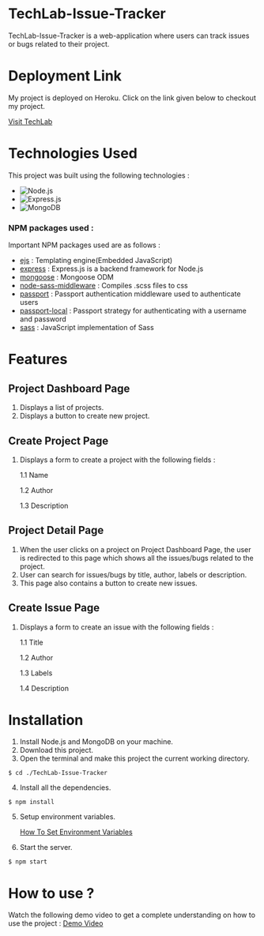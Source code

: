 # TechLab-Issue-Tracker
TechLab-Issue-Tracker is a web-application where users can track issues or bugs related to their project.

# Deployment Link
My project is deployed on Heroku. Click on the link given below to checkout my project.

[Visit TechLab](https://techlab-issue-tracker.onrender.com)

# Technologies Used
This project was built using the following technologies :
* <img alt="Node.js" src="https://img.shields.io/badge/Node.js-339933?style=for-the-badge&logo=nodedotjs&logoColor=white">
* <img alt="Express.js" src="https://img.shields.io/badge/Express.js-000000?style=for-the-badge&logo=express&logoColor=white">
* <img alt="MongoDB" src="https://img.shields.io/badge/MongoDB-4EA94B?style=for-the-badge&logo=mongodb&logoColor=white">

### NPM packages used :
Important NPM packages used are as follows :

* [ejs](https://ejs.co/) : Templating engine(Embedded JavaScript)
* [express](http://expressjs.com/) : Express.js is a backend framework for Node.js
* [mongoose](https://mongoosejs.com/) : Mongoose ODM
* [node-sass-middleware](https://www.npmjs.com/package/node-sass-middleware) : Compiles .scss files to css
* [passport](https://www.passportjs.org/) : Passport authentication middleware used to authenticate users
* [passport-local](https://www.passportjs.org/packages/passport-local/) : Passport strategy for authenticating with a username and password
* [sass](https://www.npmjs.com/package/sass) : JavaScript implementation of Sass

# Features

## Project Dashboard Page

1. Displays a list of projects.
2. Displays a button to create new project.

## Create Project Page 

1. Displays a form to create a project with the following fields :

     1.1 Name
   
     1.2 Author
   
     1.3 Description
   
## Project Detail Page

1. When the user clicks on a project on Project Dashboard Page, the user is redirected to this page which shows all the issues/bugs related to the project.
2. User can search for issues/bugs by title, author, labels or description.
3. This page also contains a button to create new issues.

## Create Issue Page

1. Displays a form to create an issue with the following fields :

     1.1 Title
   
     1.2 Author
   
     1.3 Labels
   
     1.4 Description
     
# Installation
1. Install Node.js and MongoDB on your machine.
2. Download this project.
3. Open the terminal and make this project the current working directory.
```
$ cd ./TechLab-Issue-Tracker
```
4. Install all the dependencies.
```
$ npm install
```
5. Setup environment variables.

     [How To Set Environment Variables](https://www.twilio.com/blog/2017/01/how-to-set-environment-variables.html)
     
6. Start the server.
```
$ npm start
```

# How to use ?

Watch the following demo video to get a complete understanding on how to use the project :
[Demo Video](https://drive.google.com/file/d/1zGe0xjvpOVQ1cuNHQTbnWYDwvi6znuiz/view)
